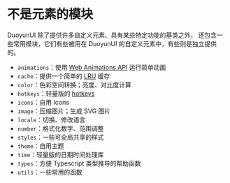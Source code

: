 # 不是元素的模块

DuoyunUI 除了提供许多自定义元素、具有某些特定功能的基类之外，
还包含一些常用模块，它们有些被用在 DuoyunUI 的自定义元素中，有些则是独立提供的。

- `animations`：使用 [Web Animations API](https://developer.mozilla.org/en-US/docs/Web/API/Web_Animations_API) 运行简单动画
- `cache`：提供一个简单的 [LRU](<https://en.wikipedia.org/wiki/Cache_replacement_policies#Least_recently_used_(LRU)>) 缓存
- `color`：色彩空间转换；亮度、对比度计算
- `hotkeys`：轻量版的 [hotkeys](https://github.com/greena13/react-hotkeys)
- `icons`：自用 Icons
- `image`：压缩图片；生成 SVG 图片
- `locale`：切换、修改语言
- `number`：格式化数字、范围调整
- `styles`：一些可全局共享的样式
- `theme`：自用主题
- `time`：轻量版的日期时间处理库
- `types`：方便 Typescript 类型推导的帮助函数
- `utils`：一些常用的函数
